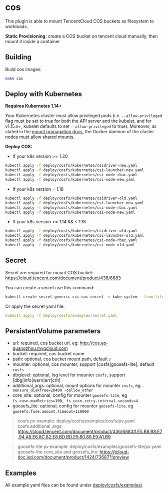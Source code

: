 # cos

This plugin is able to mount TencentCloud COS buckets as filesystem to workloads.

**Static Provisioning:** create a COS bucket on tencent cloud manually, then mount it inside a container

## Building

Build cos images:

```sh
make cos
```

## Deploy with Kubernetes

**Requires Kubernetes 1.14+**

Your Kubernetes cluster must allow privileged pods (i.e. `--allow-privileged` flag must be set to true for both the API
server and the kubelet, and for v1.15.x+, kubelet defaults to set `--allow-privileged` to true). Moreover, as stated in
the [mount propagation docs](https://kubernetes.io/docs/concepts/storage/volumes/#mount-propagation), the Docker daemon
of the cluster nodes must allow shared mounts.

**Deploy COS:**

* If your k8s version >= 1.20

```sh
kubectl apply -f deploy/cosfs/kubernetes/csidriver-new.yaml
kubectl apply -f deploy/cosfs/kubernetes/csi-launcher-new.yaml
kubectl apply -f deploy/cosfs/kubernetes/csi-node-rbac.yaml
kubectl apply -f deploy/cosfs/kubernetes/csi-node-new.yaml
```

* If your k8s version = 1.18

```sh
kubectl apply -f deploy/cosfs/kubernetes/csidriver-old.yaml
kubectl apply -f deploy/cosfs/kubernetes/csi-launcher-new.yaml
kubectl apply -f deploy/cosfs/kubernetes/csi-node-rbac.yaml
kubectl apply -f deploy/cosfs/kubernetes/csi-node-new.yaml
```

* If your k8s version >= 1.14 && < 1.18

```sh
kubectl apply -f deploy/cosfs/kubernetes/csidriver-old.yaml
kubectl apply -f deploy/cosfs/kubernetes/csi-launcher-old.yaml
kubectl apply -f deploy/cosfs/kubernetes/csi-node-rbac.yaml
kubectl apply -f deploy/cosfs/kubernetes/csi-node-old.yaml
```

## Secret

Secret are required for mount COS bucket:
https://cloud.tencent.com/document/product/436/6883

You can create a secret use this command:

```sh
kubectl create secret generic csi-cos-secret -n kube-system --from-literal=SecretId=AKIDjustfortest --from-literal=SecretKey=justfortest
```

Or apply the secret yaml file:

```yaml
kubectl apply -f deploy/cosfs/examples/secret.yaml
```

## PersistentVolume parameters

* url: required, cos bucket url, eg: http://cos.ap-guangzhou.myqcloud.com
* bucket: required, cos bucket name 
* path: optional, cos bucket mount path, default `/`
* mounter: optional, cos mounter, support [cosfs|goosefs-lite], default `cosfs`
* dbglevel: optional, log level for mounter `cosfs`, support [dbg|info|warn|err|crit]
* additional_args: optional, mount options for mounter `cosfs`, eg `-oensure_diskfree=20480 -oallow_other`
* core_site: optional, config for mounter `goosefs-lite`, eg `fs.cosn.maxRetries=100, fs.cosn.retry.interval.seconds=4`
* goosefs_lite: optional, config for mounter `goosefs-lite`, eg `goosefs.fuse.umount.timeout=110000`

> cosfs pv example: deploy/cosfs/examples/cosfs/pv.yaml  
> cosfs additional_args: https://cloud.tencent.com/document/product/436/6883#.E5.B8.B8.E7.94.A8.E6.8C.82.E8.BD.BD.E9.80.89.E9.A1.B9  

> goosefs-lite pv example: deploy/cosfs/examples/goosefs-lite/pv.yaml  
> goosefs-lite core_site and goosefs_lite: https://tcloud-doc.isd.com/document/product/1424/73687?!preview

## Examples

All example yaml files can be found under [deploy/cosfs/examples/](/deploy/cosfs/examples).